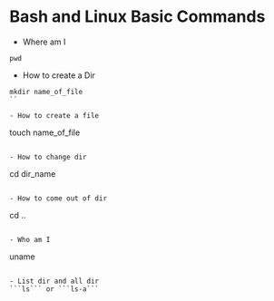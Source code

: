 # Bash and Linux Basic Commands

- Where am I
```
pwd
```

- How to create a Dir
```
mkdir name_of_file
``

- How to create a file
```
touch name_of_file
```

- How to change dir
```
cd dir_name
```

- How to come out of dir
```
cd ..
```

- Who am I
```
uname
```

- List dir and all dir
```ls``` or ```ls-a```
